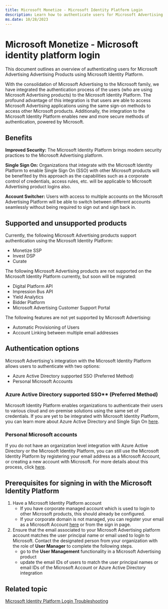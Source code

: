 ```yaml
---
title: Microsoft Monetize - Microsoft Identity Platform Login
description: Learn how to authenticate users for Microsoft Advertising Advertising Products using Microsoft Identity Platform. 
ms.date: 10/28/2023
---
```


# Microsoft Monetize - Microsoft identity platform login

This document outlines an overview of authenticating users for Microsoft Advertising Advertising Products using Microsoft Identity Platform.

With the consolidation of Microsoft Advertising to the Microsoft family, we have integrated the authentication process of the users (who are using Microsoft Advertising products) to the Microsoft Identity Platform. The profound advantage of this integration is that users are able to access Microsoft Advertising applications using the same sign-on methods to access other Microsoft products. Additionally, the integration to the Microsoft Identity Platform enables new and more secure methods of authentication, powered by Microsoft.

## Benefits

**Improved Security:** The Microsoft Identity Platform brings modern security practices to the Microsoft Advertising platform.

**Single Sign On:** Organizations that integrate with the Microsoft Identity Platform to enable Single Sign On (SSO) with other Microsoft products will be benefited by this approach as the capabilities such as a corporate control of credentials, access rules, etc. will be applicable to Microsoft Advertising product logins also.

**Account Switcher:** Users with access to multiple accounts on the Microsoft Advertising Platform will be able to switch between different accounts seamlessly without being required to sign out and sign back in.

## Supported and unsupported products

Currently, the following Microsoft Advertising products support authentication using the Microsoft Identity Platform:

- Monetize SSP
- Invest DSP
- Curate

The following Microsoft Advertising products are not supported on the Microsoft Identity Platform currently, but soon will be migrated:

- Digital Platform API
- Impression Bus API
- Yield Analytics
- Bidder Platform
- Microsoft Advertising Customer Support Portal

The following features are not yet supported by Microsoft Advertising:

- Automatic Provisioning of Users
- Account Linking between multiple email addresses

## Authentication options

Microsoft Advertising's integration with the Microsoft Identity Platform allows users to authenticate with two options:

- Azure Active Directory supported SSO (Preferred Method)
- Personal Microsoft Accounts

### Azure Active Directory supported SSO** (Preferred Method)

Microsoft Identity Platform enables organizations to authenticate their users to various cloud and on-premise solutions using the same set of credentials. If you are yet to be integrated with Microsoft Identity Platform, you can learn more about Azure Active Directory and Single Sign On [here](https://www.microsoft.com/en-us/security/business/identity-access/microsoft-entra-single-sign-on).

### Personal Microsoft accounts

If you do not have an organization level integration with Azure Active Directory or the Microsoft Identity Platform, you can still use the Microsoft Identity Platform by registering your email address as a Microsoft Account, or creating a new account with Microsoft. For more details about this process, click [here](https://account.microsoft.com/account/Account).

## Prerequisites for signing in with the Microsoft Identity Platform

1. Have a Microsoft Identity Platform account
    - If you have corporate managed account which is used to login to other Microsoft products, this should already be configured.
    - If your corporate domain is not managed, you can register your email as a Microsoft Account [here](https://account.microsoft.com/account/Account) or from the sign in page.
1. Ensure that the email associated to your Microsoft Advertising platform account matches the user principal name or email used to login to Microsoft. Contact the designated person from your organization with the role of **User Manager** to complete the following steps.
    - go to the **User Management** functionality in a Microsoft Advertising product
    - update the email IDs of users to match the user principal names or email IDs of the Microsoft Account or Azure Active Directory integration

## Related topic

[Microsoft Identity Platform Login Troubleshooting](microsoft-identity-platform-login-troubleshooting.md)
